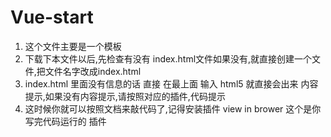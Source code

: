 # Vue-start
1. 这个文件主要是一个模板
2. 下载下本文件以后,先检查有没有 index.html文件如果没有,就直接创建一个文件,把文件名字改成index.html
3. index.html 里面没有信息的话 直接 在最上面 输入 html5 就直接会出来 内容提示,如果没有内容提示,请按照对应的插件,代码提示
4. 这时候你就可以按照文档来敲代码了,记得安装插件 view in brower 这个是你写完代码运行的 插件